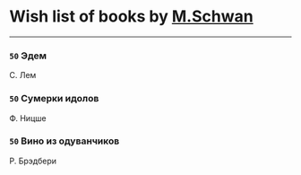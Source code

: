 # Wish list of books by [M.Schwan ](https://vk.com/dasdog)
---

### `50` Эдем
С. Лем

### `50` Сумерки идолов
Ф. Ницше

### `50` Вино из одуванчиков
Р. Брэдбери

